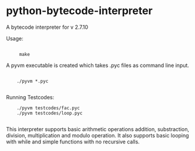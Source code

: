 # python-bytecode-interpreter
A bytecode interpreter for v 2.7.10

Usage:

```

     make

```
A pyvm executable is created which takes .pyc files as command line input.

```
    
	./pyvm *.pyc
	
```

Running Testcodes:

```
	./pyvm testcodes/fac.pyc
	./pyvm testcodes/loop.pyc
	

```

This interpreter supports basic arithmetic operations addition, substraction, division, multiplication and modulo operation.
It also supports basic looping with while and simple functions with no recursive calls.
